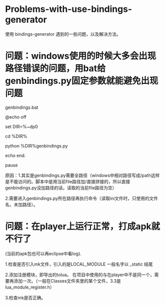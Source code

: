 # Problems-with-use-bindings-generator
使用 bindings-generator 遇到的一些问题，以及解决方法。

问题：windows使用的时候大多会出现路径错误的问题，用bat给genbindings.py固定参数就能避免出现问题
===
genbindings.bat

@echo off

set DIR=%~dp0

cd %DIR%

python %DIR%genbindings.py

echo end.

pause

原因：1.其实是genbindings.py需要全路径（windows中相对路径写成/path这样是不能访问的。脚本中是用当前file路径加/直接拼接的，所以直接genbindings.py没加路径的话，读取的当前file路径为空）

2.需要进入genbindings.py所在路径再执行命令（读取ini文件时，只使用的文件名，未加路径）。

问题：在player上运行正常，打成apk就不行了
=== 
(当前的apk包也可以再eclipse中看log).

1.检查是否引入mk文件，引入的是LOCAL_MODULE 一般名字以 _static 结尾

2.添加注册模块，即导出的tolua。 在项目中使用的与在player中不是同一个，需要再添加一次。（一般在Classes文件夹里的某个文件，3.3是lua_module_register.h）

3.检查mk是否正确。


